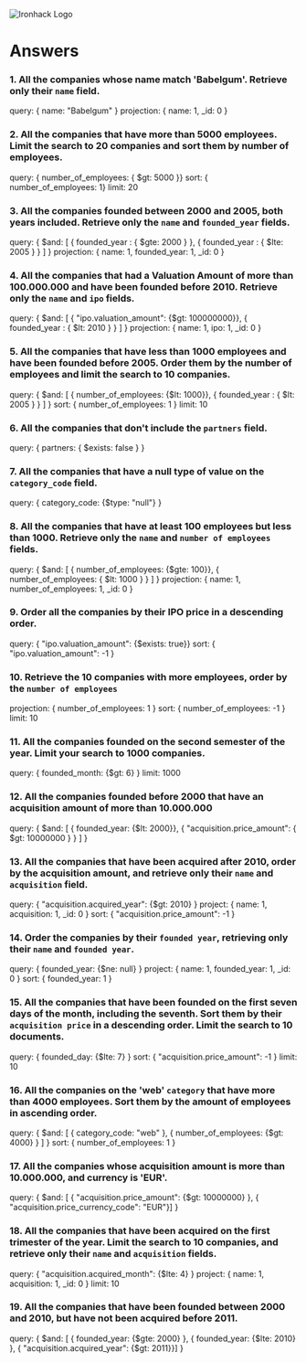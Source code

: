 ![Ironhack Logo](https://i.imgur.com/1QgrNNw.png)

# Answers

### 1. All the companies whose name match 'Babelgum'. Retrieve only their `name` field.

query: { name: "Babelgum" }
projection: { name: 1, _id: 0 }

### 2. All the companies that have more than 5000 employees. Limit the search to 20 companies and sort them by **number of employees**.

query: { number_of_employees: { $gt: 5000 }}
sort: { number_of_employees: 1}
limit: 20

### 3. All the companies founded between 2000 and 2005, both years included. Retrieve only the `name` and `founded_year` fields.

query: { $and: [ { founded_year : { $gte: 2000 } }, { founded_year : { $lte: 2005 } } ] }
projection: { name: 1, founded_year: 1, _id: 0 }

### 4. All the companies that had a Valuation Amount of more than 100.000.000 and have been founded before 2010. Retrieve only the `name` and `ipo` fields.

query: { $and: [ { "ipo.valuation_amount": {$gt: 100000000}}, { founded_year : { $lt: 2010 } } ] }
projection: { name: 1, ipo: 1, _id: 0 }

### 5. All the companies that have less than 1000 employees and have been founded before 2005. Order them by the number of employees and limit the search to 10 companies.

query: { $and: [ { number_of_employees: {$lt: 1000}}, { founded_year : { $lt: 2005 } } ] }
sort: { number_of_employees: 1 }
limit: 10

### 6. All the companies that don't include the `partners` field.

query: { partners: { $exists: false } }

### 7. All the companies that have a null type of value on the `category_code` field.

query: { category_code: {$type: "null"} }

### 8. All the companies that have at least 100 employees but less than 1000. Retrieve only the `name` and `number of employees` fields.

query: { $and: [ { number_of_employees: {$gte: 100}}, { number_of_employees: { $lt: 1000 } } ] }
projection: { name: 1, number_of_employees: 1, _id: 0 }

### 9. Order all the companies by their IPO price in a descending order.

query: { "ipo.valuation_amount": {$exists: true}}
sort: { "ipo.valuation_amount": -1 }

### 10. Retrieve the 10 companies with more employees, order by the `number of employees`

projection: { number_of_employees: 1 }
sort: { number_of_employees: -1 }
limit: 10

### 11. All the companies founded on the second semester of the year. Limit your search to 1000 companies.

query: { founded_month: {$gt: 6} }
limit: 1000

### 12. All the companies founded before 2000 that have an acquisition amount of more than 10.000.000

query: { $and: [ { founded_year: {$lt: 2000}}, { "acquisition.price_amount": { $gt: 10000000 } } ] }

### 13. All the companies that have been acquired after 2010, order by the acquisition amount, and retrieve only their `name` and `acquisition` field.

query: { "acquisition.acquired_year": {$gt: 2010} }
project: { name: 1, acquisition: 1, _id: 0 }
sort: { "acquisition.price_amount": -1 }

### 14. Order the companies by their `founded year`, retrieving only their `name` and `founded year`.

query: { founded_year: {$ne: null} }
project: { name: 1, founded_year: 1, _id: 0 }
sort: { founded_year: 1 }

### 15. All the companies that have been founded on the first seven days of the month, including the seventh. Sort them by their `acquisition price` in a descending order. Limit the search to 10 documents.

query: { founded_day: {$lte: 7} }
sort: { "acquisition.price_amount": -1 }
limit: 10

### 16. All the companies on the 'web' `category` that have more than 4000 employees. Sort them by the amount of employees in ascending order.

query: { $and: [ { category_code: "web" }, { number_of_employees: {$gt: 4000} } ] }
sort: { number_of_employees: 1 }

### 17. All the companies whose acquisition amount is more than 10.000.000, and currency is 'EUR'.

query: { $and: [ { "acquisition.price_amount": {$gt: 10000000} }, { "acquisition.price_currency_code": "EUR"}] }

### 18. All the companies that have been acquired on the first trimester of the year. Limit the search to 10 companies, and retrieve only their `name` and `acquisition` fields.

query: { "acquisition.acquired_month": {$lte: 4} }
project: { name: 1, acquisition: 1, _id: 0 }
limit: 10

### 19. All the companies that have been founded between 2000 and 2010, but have not been acquired before 2011.

query: { $and: [ { founded_year: {$gte: 2000} }, { founded_year: {$lte: 2010} }, { "acquisition.acquired_year": {$gt: 2011}}] }
